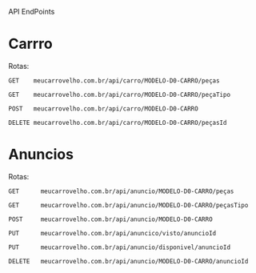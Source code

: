 API EndPoints

# Carrro

Rotas:

`GET    meucarrovelho.com.br/api/carro/MODELO-D0-CARRO/peças`

`GET    meucarrovelho.com.br/api/carro/MODELO-D0-CARRO/peçaTipo`

`POST   meucarrovelho.com.br/api/carro/MODELO-D0-CARRO`

`DELETE meucarrovelho.com.br/api/carro/MODELO-D0-CARRO/peçasId`

# Anuncios

Rotas:

`GET      meucarrovelho.com.br/api/anuncio/MODELO-D0-CARRO/peças`

`GET      meucarrovelho.com.br/api/anuncio/MODELO-D0-CARRO/peçasTipo`

`POST     meucarrovelho.com.br/api/anuncio/MODELO-D0-CARRO`

`PUT      meucarrovelho.com.br/api/anuncico/visto/anuncioId`

`PUT      meucarrovelho.com.br/api/anuncio/disponivel/anuncioId`

`DELETE   meucarrovelho.com.br/api/anuncio/MODELO-D0-CARRO/anuncioId`
